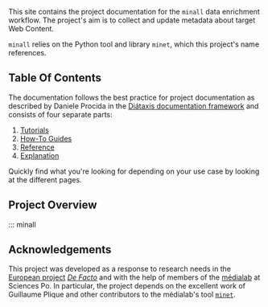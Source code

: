 This site contains the project documentation for the `minall` data enrichment workflow. The project's aim is to collect and update metadata about target Web Content.

`minall` relies on the Python tool and library `minet`, which this project's name references.

## Table Of Contents

The documentation follows the best practice for
project documentation as described by Daniele Procida
in the [Diátaxis documentation framework](https://diataxis.fr/)
and consists of four separate parts:

1. [Tutorials](tutorials.md)
2. [How-To Guides](how-to-guides.md)
3. [Reference](reference/root.md)
4. [Explanation](explanation.md)

Quickly find what you're looking for depending on
your use case by looking at the different pages.

## Project Overview

::: minall

## Acknowledgements

This project was developed as a response to research needs in the [European project](https://edmo.eu/) [_De Facto_](https://defacto-observatoire.fr/) and with the help of members of the [médialab](https://medialab.sciencespo.fr/) at Sciences Po. In particular, the project depends on the excellent work of Guillaume Plique and other contributors to the médialab's tool [`minet`](https://github.com/medialab/minet).
